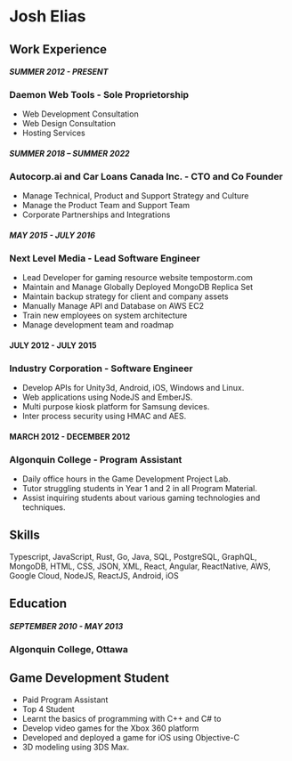 # Josh Elias

## Work Experience

#### _SUMMER 2012 - PRESENT_

### **Daemon Web Tools** - Sole Proprietorship

- Web Development Consultation
- Web Design Consultation
- Hosting Services

#### _SUMMER 2018 – SUMMER 2022_

### **Autocorp.ai and Car Loans Canada Inc.** - CTO and Co Founder

- Manage Technical, Product and Support Strategy and Culture
- Manage the Product Team and Support Team
- Corporate Partnerships and Integrations

#### _MAY 2015 - JULY 2016_

### **Next Level Media** - Lead Software Engineer

- Lead Developer for gaming resource website tempostorm.com
- Maintain and Manage Globally Deployed MongoDB Replica Set
- Maintain backup strategy for client and company assets
- Manually Manage API and Database on AWS EC2
- Train new employees on system architecture
- Manage development team and roadmap

#### JULY 2012 - JULY 2015

### **Industry Corporation** - Software Engineer

- Develop APIs for Unity3d, Android, iOS, Windows and Linux.
- Web applications using NodeJS and EmberJS.
- Multi purpose kiosk platform for Samsung devices.
- Inter process security using HMAC and AES.

#### MARCH 2012 - DECEMBER 2012

### **Algonquin College** - Program Assistant

- Daily office hours in the Game Development Project Lab.
- Tutor struggling students in Year 1 and 2 in all Program Material.
- Assist inquiring students about various gaming technologies and techniques.

## Skills

Typescript, JavaScript, Rust, Go, Java, SQL, PostgreSQL, GraphQL, MongoDB, HTML, CSS, JSON, XML, React, Angular, ReactNative, AWS, Google Cloud, NodeJS, ReactJS, Android, iOS

## Education

#### _SEPTEMBER 2010 - MAY 2013_

### **Algonquin College, Ottawa**

## Game Development Student

- Paid Program Assistant
- Top 4 Student
- Learnt the basics of programming with C++ and C# to
- Develop video games for the Xbox 360 platform
- Developed and deployed a game for iOS using Objective-C
- 3D modeling using 3DS Max.
